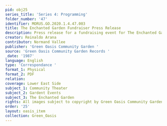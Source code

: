 ```yaml
---
pid: obj25
series_title: 'Series 4: Programming'
folder_number: '47'
identifier: MORUS.GO.2020.1.4.47.003
title: The Enchanted Garden Fundraiser Press Release
description: Press release for a fundraising event for The Enchanted Garden
creator: Reinaldo Arana
contributor: Normand Vallee
publisher: 'Green Oasis Community Garden '
source: 'Green Oasis Community Garden Records '
_date: '1987'
language: English
type: 'Correspondance '
format_1: Physical
format_2: PDF
relation:
coverage: Lower East Side
subject_1: Community Theater
subject_2: Gardent Events
subject_3: The Enchanted Garden
rights: All images subject to copyright by Green Oasis Community Garden, Inc.
order: '25'
layout: oasis_item
collection: Green_Oasis
---
```

